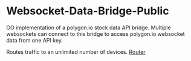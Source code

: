 # Websocket-Data-Bridge-Public
GO implementation of a polygon.io stock data API bridge. Multiple websockets can connect to this bridge to access polygon.io websocket data from one API key. 

Routes traffic to an unlimited number of devices.
[Router](router.png)
